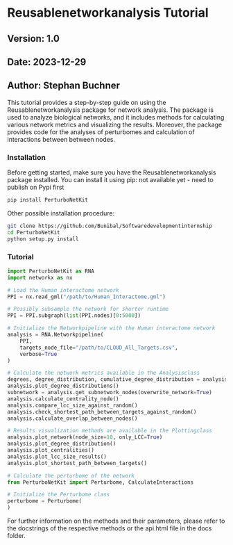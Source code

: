 # Reusablenetworkanalysis Tutorial

## Version: 1.0
## Date: 2023-12-29
## Author: Stephan Buchner

This tutorial provides a step-by-step guide on using the Reusablenetworkanalysis package for network analysis. The package is used to analyze biological networks, and it includes methods for calculating various network metrics and visualizing the results.
Moreover, the package provides code for the analyses of perturbomes and calculation of interactions between between nodes.
### Installation

Before getting started, make sure you have the Reusablenetworkanalysis package installed. You can install it using pip:
not available yet - need to publish on Pypi first
```bash
pip install PerturboNetKit
```

Other possible installation procedure:
```bash
git clone https://github.com/Bunibal/Softwaredevelopmentinternship
cd PerturboNetKit
python setup.py install
```

### Tutorial

```python
import PerturboNetKit as RNA
import networkx as nx

# Load the Human interactome network
PPI = nx.read_gml("/path/to/Human_Interactome.gml")

# Possibly subsample the network for shorter runtime
PPI = PPI.subgraph(list(PPI.nodes)[0:5000])

# Initialize the Networkpipeline with the Human interactome network
analysis = RNA.Networkpipeline(
    PPI,
    targets_node_file="/path/to/CLOUD_All_Targets.csv",
    verbose=True
)

# Calculate the network metrics available in the Analysisclass
degrees, degree_distribution, cumulative_degree_distribution = analysis.get_degree_distribution()
analysis.plot_degree_distributions()
subnetwork = analysis.get_subnetwork_nodes(overwrite_network=True)
analysis.calculate_centrality_node()
analysis.compare_lcc_size_against_random()
analysis.check_shortest_path_between_targets_against_random()
analysis.calculate_overlap_between_nodes()

# Results visualization methods are available in the Plottingclass
analysis.plot_network(node_size=10, only_LCC=True)
analysis.plot_degree_distribution()
analysis.plot_centralities()
analysis.plot_lcc_size_results()
analysis.plot_shortest_path_between_targets()

# Calculate the perturbome of the network
from PerturboNetKit import Perturbome, CalculateInteractions

# Initialize the Perturbome class
perturbome = Perturbome(
)
```

For further information on the methods and their parameters, please refer to the docstrings of the respective methods or the api.html file in the docs folder.

